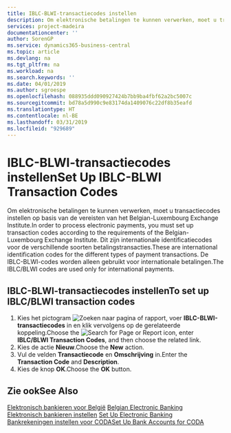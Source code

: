 ```yaml
---
title: IBLC-BLWI-transactiecodes instellen
description: Om elektronische betalingen te kunnen verwerken, moet u transactiecodes instellen op basis van de vereisten van het Belgian-Luxembourg Exchange Institute.
services: project-madeira
documentationcenter: ''
author: SorenGP
ms.service: dynamics365-business-central
ms.topic: article
ms.devlang: na
ms.tgt_pltfrm: na
ms.workload: na
ms.search.keywords: ''
ms.date: 04/01/2019
ms.author: sgroespe
ms.openlocfilehash: 088935ddd090927424b7bb9ba4fbf62a2bc5007c
ms.sourcegitcommit: bd78a5d990c9e83174da1409076c22df8b35eafd
ms.translationtype: HT
ms.contentlocale: nl-BE
ms.lasthandoff: 03/31/2019
ms.locfileid: "929689"
---
```

# <a name="set-up-iblc-blwi-transaction-codes"></a><span data-ttu-id="0564f-103">IBLC-BLWI-transactiecodes instellen</span><span class="sxs-lookup"><span data-stu-id="0564f-103">Set Up IBLC-BLWI Transaction Codes</span></span>
<span data-ttu-id="0564f-104">Om elektronische betalingen te kunnen verwerken, moet u transactiecodes instellen op basis van de vereisten van het Belgian-Luxembourg Exchange Institute.</span><span class="sxs-lookup"><span data-stu-id="0564f-104">In order to process electronic payments, you must set up transaction codes according to the requirements of the Belgian-Luxembourg Exchange Institute.</span></span> <span data-ttu-id="0564f-105">Dit zijn internationale identificatiecodes voor de verschillende soorten betalingstransacties.</span><span class="sxs-lookup"><span data-stu-id="0564f-105">These are international identification codes for the different types of payment transactions.</span></span> <span data-ttu-id="0564f-106">De IBLC-BLWI-codes worden alleen gebruikt voor internationale betalingen.</span><span class="sxs-lookup"><span data-stu-id="0564f-106">The IBLC/BLWI codes are used only for international payments.</span></span>  

## <a name="to-set-up-iblcblwi-transaction-codes"></a><span data-ttu-id="0564f-107">IBLC-BLWI-transactiecodes instellen</span><span class="sxs-lookup"><span data-stu-id="0564f-107">To set up IBLC/BLWI transaction codes</span></span>  

1.  <span data-ttu-id="0564f-108">Kies het pictogram ![Zoeken naar pagina of rapport](../../media/ui-search/search_small.png "pictogram Zoeken naar pagina of rapport"), voer **IBLC-BLWI-transactiecodes** in en klik vervolgens op de gerelateerde koppeling.</span><span class="sxs-lookup"><span data-stu-id="0564f-108">Choose the ![Search for Page or Report](../../media/ui-search/search_small.png "Search for Page or Report icon") icon, enter **IBLC/BLWI Transaction Codes**, and then choose the related link.</span></span>  
2.  <span data-ttu-id="0564f-109">Kies de actie **Nieuw**.</span><span class="sxs-lookup"><span data-stu-id="0564f-109">Choose the **New** action.</span></span>  
3.  <span data-ttu-id="0564f-110">Vul de velden **Transactiecode** en **Omschrijving** in.</span><span class="sxs-lookup"><span data-stu-id="0564f-110">Enter the **Transaction Code** and **Description**.</span></span>  
4.  <span data-ttu-id="0564f-111">Kies de knop **OK**.</span><span class="sxs-lookup"><span data-stu-id="0564f-111">Choose the **OK** button.</span></span>  

## <a name="see-also"></a><span data-ttu-id="0564f-112">Zie ook</span><span class="sxs-lookup"><span data-stu-id="0564f-112">See Also</span></span>  
 <span data-ttu-id="0564f-113">[Elektronisch bankieren voor België](belgian-electronic-banking.md) </span><span class="sxs-lookup"><span data-stu-id="0564f-113">[Belgian Electronic Banking](belgian-electronic-banking.md) </span></span>  
 <span data-ttu-id="0564f-114">[Elektronisch bankieren instellen](how-to-set-up-electronic-banking.md) </span><span class="sxs-lookup"><span data-stu-id="0564f-114">[Set Up Electronic Banking](how-to-set-up-electronic-banking.md) </span></span>  
 [<span data-ttu-id="0564f-115">Bankrekeningen instellen voor CODA</span><span class="sxs-lookup"><span data-stu-id="0564f-115">Set Up Bank Accounts for CODA</span></span>](how-to-set-up-bank-accounts-for-coda.md)
